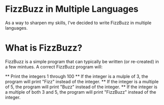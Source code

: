 FizzBuzz in Multiple Languages
==

As a way to sharpen my skills, I've decided to write FizzBuzz in
multiple languages.

What is FizzBuzz?
==

FizzBuzz is a simple program that can typically be written (or
re-created) in a few mintues. A correct FizzBuzz program will:

** Print the integers 1 through 100
** If the integer is a mulple of 3, the program will print "Fizz"
instead of the integer.
** If the integer is a multiple of 5, the program will print "Buzz"
instead of the integer.
** If the integer is a multiple of both 3 and 5, the program will print
"FizzBuzz" instead of the integer.

